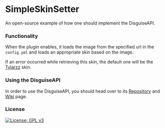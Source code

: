 # SimpleSkinSetter

An open-source example of how one should implement the DisguiseAPI.

### Functionality

When the plugin enables, it loads the image from the specified url in the ``config.yml`` and loads an appropriate skin based 
on the image. 

If an error occurred while retrieving this skin, the default one will be the <a href = "https://namemc.com/profile/Tylarzz.1">Tylarzz</a> skin.

### Using the DisguiseAPI

In order to use the DisguiseAPI, you should head over to its <a href = "https://github.com/itspinger/DisguiseAPI">Repository</a> and <a href = "https://github.com/itspinger/DisguiseAPI/wiki">Wiki</a> page. 

### License

[![License: GPL v3](https://img.shields.io/badge/License-GPLv3-blue.svg)](https://www.gnu.org/licenses/gpl-3.0)